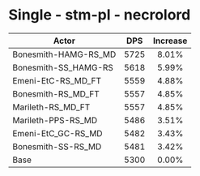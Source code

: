 # Single - stm-pl - necrolord
| Actor | DPS | Increase |
|---|:---:|:---:|
|Bonesmith-HAMG-RS_MD|5725|8.01%|
|Bonesmith-SS_HAMG-RS|5618|5.99%|
|Emeni-EtC-RS_MD_FT|5559|4.88%|
|Bonesmith-RS_MD_FT|5557|4.85%|
|Marileth-RS_MD_FT|5557|4.85%|
|Marileth-PPS-RS_MD|5486|3.51%|
|Emeni-EtC_GC-RS_MD|5482|3.43%|
|Bonesmith-SS-RS_MD|5481|3.42%|
|Base|5300|0.00%|
